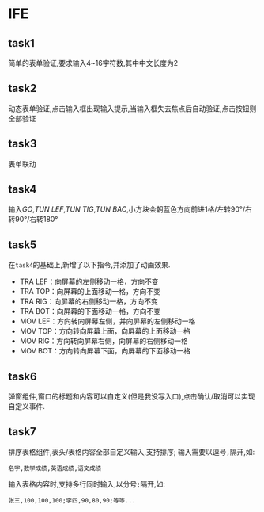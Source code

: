 # IFE
## task1
简单的表单验证,要求输入4~16字符数,其中中文长度为2

## task2
动态表单验证,点击输入框出现输入提示,当输入框失去焦点后自动验证,点击按钮则全部验证

## task3
表单联动

## task4
输入*GO*,*TUN LEF*,*TUN TIG*,*TUN BAC*,小方块会朝蓝色方向前进1格/左转90°/右转90°/右转180°

## task5
在`task4`的基础上,新增了以下指令,并添加了动画效果.
- TRA LEF：向屏幕的左侧移动一格，方向不变
- TRA TOP：向屏幕的上面移动一格，方向不变
- TRA RIG：向屏幕的右侧移动一格，方向不变
- TRA BOT：向屏幕的下面移动一格，方向不变
- MOV LEF：方向转向屏幕左侧，并向屏幕的左侧移动一格
- MOV TOP：方向转向屏幕上面，向屏幕的上面移动一格
- MOV RIG：方向转向屏幕右侧，向屏幕的右侧移动一格
- MOV BOT：方向转向屏幕下面，向屏幕的下面移动一格

## task6
弹窗组件,窗口的标题和内容可以自定义(但是我没写入口),点击确认/取消可以实现自定义事件.

## task7
排序表格组件,表头/表格内容全部自定义输入,支持排序;
输入需要以逗号`,`隔开,如:<br>

	名字,数学成绩,英语成绩,语文成绩
		
输入表格内容时,支持多行同时输入,以分号`;`隔开,如:<br>

	张三,100,100,100;李四,90,80,90;等等...

